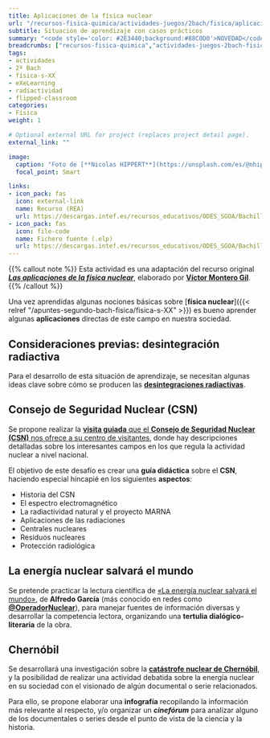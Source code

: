 ```yaml
---
title: Aplicaciones de la física nuclear
url: "/recursos-fisica-quimica/actividades-juegos/2bach/fisica/aplicaciones-fisica-nuclear"
subtitle: Situación de aprendizaje con casos prácticos
summary: "<code style='color: #2E3440;background:#88C0D0'>NOVEDAD</code><br>Situación de aprendizaje con casos prácticos."
breadcrumbs: ["recursos-fisica-quimica","actividades-juegos-2bach-fisica"]
tags:
- actividades
- 2º Bach
- física-s-XX
- eXeLearning
- radiactividad
- flipped-classroom
categories:
- Física
weight: 1

# Optional external URL for project (replaces project detail page).
external_link: ""

image:
  caption: "Foto de [**Nicolas HIPPERT**](https://unsplash.com/es/@nhippert) en [Unsplash](https://unsplash.com/es/fotos/C82jAEQkfE0)"
  focal_point: Smart

links:
- icon_pack: fas
  icon: external-link
  name: Recurso (REA)
  url: https://descargas.intef.es/recursos_educativos/ODES_SGOA/Bachillerato/FQ/3B.6_-_Fsica_nuclear/index.html
- icon_pack: fas
  icon: file-code
  name: Fichero fuente (.elp)
  url: https://descargas.intef.es/recursos_educativos/ODES_SGOA/Bachillerato/FQ/3B.6_-_Fsica_nuclear/3B.6_-_Fsica_nuclear.elp
---
```


{{% callout note %}}
Esta actividad es una adaptación del recurso original [***Las aplicaciones de la física nuclear***](https://descargas.intef.es/recursos_educativos/ODES_SGOA/Bachillerato/FQ/3B.6_-_Fsica_nuclear/crditos_y_descarga.html), elaborado por [**Víctor Montero Gil**](https://twitter.com/docenteflipado).
{{% /callout %}}

Una vez aprendidas algunas nociones básicas sobre [**física nuclear**]({{< relref "/apuntes-segundo-bach-fisica/fisica-s-XX" >}}) es bueno aprender algunas **aplicaciones** directas de este campo en nuestra sociedad.

## Consideraciones previas: desintegración radiactiva

Para el desarrollo de esta situación de aprendizaje, se necesitan algunas ideas clave sobre cómo se producen las [**desintegraciones radiactivas**](https://descargas.intef.es/recursos_educativos/ODES_SGOA/Bachillerato/FQ/3B.6_-_Fsica_nuclear/consideraciones_previas_desintegracin_radiactiva.html).

## Consejo de Seguridad Nuclear (CSN)

Se propone realizar la [**visita guiada** que el **Consejo de Seguridad Nuclear (CSN)** nos ofrece a su centro de visitantes](https://descargas.intef.es/recursos_educativos/ODES_SGOA/Bachillerato/FQ/3B.6_-_Fsica_nuclear/visita_guiada_al_centro_de_visitantes_del_csn.html), donde hay descripciones detalladas sobre los interesantes campos en los que regula la actividad nuclear a nivel nacional.

El objetivo de este desafío es crear una **guía didáctica** sobre el **CSN**, haciendo especial hincapié en los siguientes **aspectos**:

- Historia del CSN
- El espectro electromagnético
- La radiactividad natural y el proyecto MARNA
- Aplicaciones de las radiaciones
- Centrales nucleares
- Residuos nucleares
- Protección radiológica

## La energía nuclear salvará el mundo

Se pretende practicar la lectura científica de [«La energía nuclear salvará el mundo»](https://descargas.intef.es/recursos_educativos/ODES_SGOA/Bachillerato/FQ/3B.6_-_Fsica_nuclear/la_energa_nuclear_salvar_el_mundo.html), de **Alfredo García** (más conocido en redes como [**@OperadorNuclear**](https://twitter.com/OperadorNuclear)), para manejar fuentes de información diversas y desarrollar la competencia lectora, organizando una **tertulia dialógico-literaria** de la obra.

## Chernóbil

Se desarrollará una investigación sobre la [**catástrofe nuclear de Chernóbil**](https://descargas.intef.es/recursos_educativos/ODES_SGOA/Bachillerato/FQ/3B.6_-_Fsica_nuclear/chernbil.html), y la posibilidad de realizar una actividad debatida sobre la energía nuclear en su sociedad con el visionado de algún documental o serie relacionados.

Para ello, se propone elaborar una **infografía** recopilando la información más relevante al respecto, y/o organizar un ***cinefórum*** para analizar alguno de los documentales o series desde el punto de vista de la ciencia y la historia.